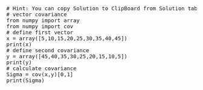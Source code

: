 <pre class="file" data-target="clipboard">
# Hint: You can copy Solution to ClipBoard from Solution tab
# vector covariance
from numpy import array
from numpy import cov
# define first vector
x = array([5,10,15,20,25,30,35,40,45])
print(x)
# define second covariance
y = array([45,40,35,30,25,20,15,10,5])
print(y)
# calculate covariance
Sigma = cov(x,y)[0,1]
print(Sigma)
</pre>

